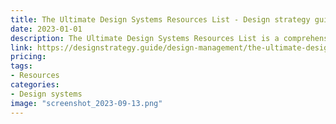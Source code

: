 ```yaml
---
title: The Ultimate Design Systems Resources List - Design strategy guide
date: 2023-01-01
description: The Ultimate Design Systems Resources List is a comprehensive list of design system tools, resources and tutorials.
link: https://designstrategy.guide/design-management/the-ultimate-design-systems-resources-list/
pricing: 
tags: 
- Resources
categories: 
- Design systems
image: "screenshot_2023-09-13.png"
---
```

